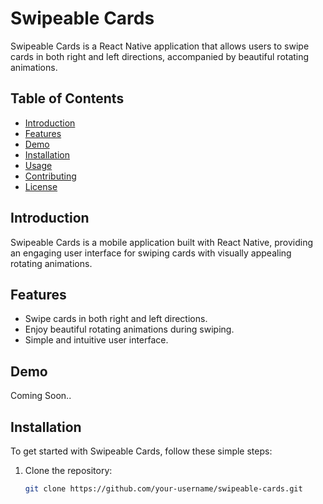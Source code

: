 # Swipeable Cards

Swipeable Cards is a React Native application that allows users to swipe cards in both right and left directions, accompanied by beautiful rotating animations.

## Table of Contents
- [Introduction](#introduction)
- [Features](#features)
- [Demo](#demo)
- [Installation](#installation)
- [Usage](#usage)
- [Contributing](#contributing)
- [License](#license)

## Introduction

Swipeable Cards is a mobile application built with React Native, providing an engaging user interface for swiping cards with visually appealing rotating animations.

## Features

- Swipe cards in both right and left directions.
- Enjoy beautiful rotating animations during swiping.
- Simple and intuitive user interface.

## Demo

Coming Soon..

## Installation

To get started with Swipeable Cards, follow these simple steps:

1. Clone the repository:
   ```bash
   git clone https://github.com/your-username/swipeable-cards.git
